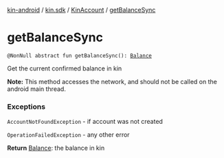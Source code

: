 [kin-android](../../index.md) / [kin.sdk](../index.md) / [KinAccount](index.md) / [getBalanceSync](./get-balance-sync.md)

# getBalanceSync

`@NonNull abstract fun getBalanceSync(): `[`Balance`](../-balance/index.md)

Get the current confirmed balance in kin

**Note:** This method accesses the network, and should not be called on the android main thread.

### Exceptions

`AccountNotFoundException` - if account was not created

`OperationFailedException` - any other error

**Return**
[Balance](../-balance/index.md): the balance in kin

